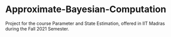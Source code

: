 # Approximate-Bayesian-Computation

Project for the course Parameter and State Estimation, offered in IIT Madras during the Fall 2021 Semester.
